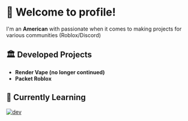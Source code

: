# 👋 Welcome to profile!
I'm an **American** with passionate when it comes to making projects for various communities (Roblox/Discord)


## 🏛️ Developed Projects
- **Render Vape (no longer continued)**
- **Packet Roblox**

## 🏫 Currently Learning
[![dev](https://skillicons.dev/icons?i=lua,cpp)](https://skillicons.dev/icons?i=py,java)

<!--
**SystemXVoid/SystemXVoid** is a ✨ _special_ ✨ repository because its `README.md` (this file) appears on your GitHub profile.

Here are some ideas to get you started:

- 🔭 I’m currently working on ...
- 🌱 I’m currently learning ...
- 👯 I’m looking to collaborate on ...
- 🤔 I’m looking for help with ...
- 💬 Ask me about ...
- 📫 How to reach me: ...
- 😄 Pronouns: ...
- ⚡ Fun fact: ...
-->
